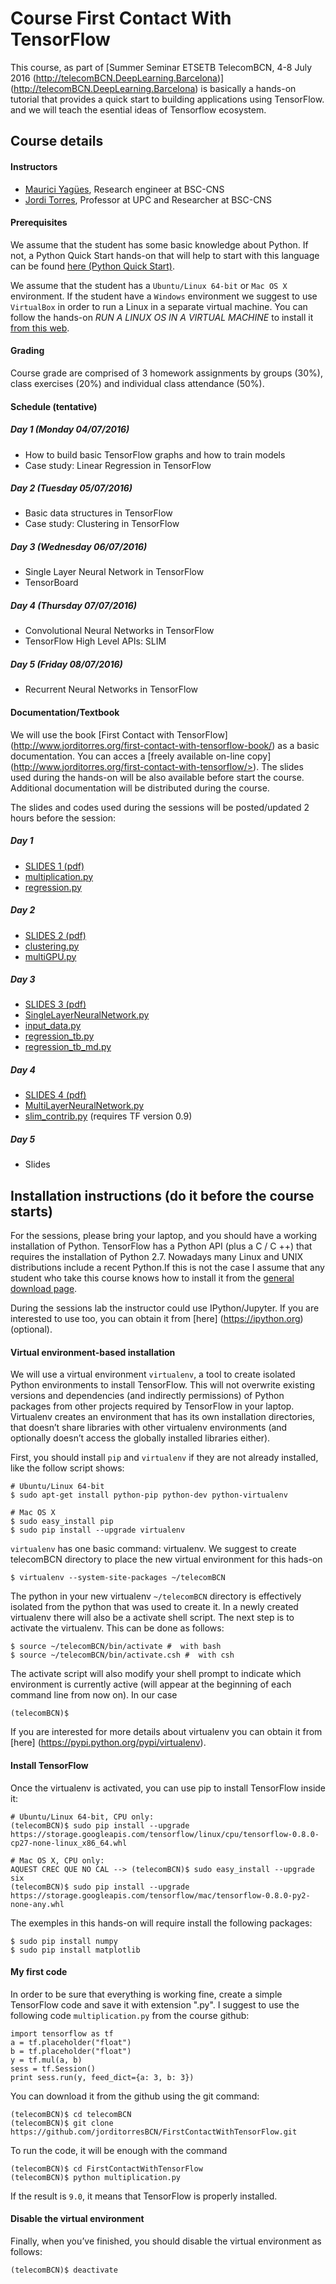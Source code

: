 
# Course First Contact With TensorFlow
This course, as part of [Summer Seminar ETSETB TelecomBCN, 4-8 July 2016 (http://telecomBCN.DeepLearning.Barcelona)] (http://telecomBCN.DeepLearning.Barcelona) is basically a hands-on tutorial that provides a quick start to building applications using TensorFlow. and we will teach the esential ideas of Tensorflow ecosystem.
## Course details

#### Instructors

- [Maurici Yagües](https://bsc.es/about-bsc/staff-directory/yagues-maurici), Research engineer at BSC-CNS
- [Jordi Torres](http://www.JordiTorres.Barcelona), Professor at UPC and Researcher at BSC-CNS

#### Prerequisites

We assume that the student has some basic knowledge about Python. If not, a Python Quick Start hands-on that will help to start with this language can be found [here (Python Quick Start)](http://www.jorditorres.org/teaching-activity/hands-on-1-python-quick-start/).

We assume that the student has a `Ubuntu/Linux 64-bit` or `Mac OS X`  environment. If the student have a `Windows` environment we suggest to use `VirtualBox` in order to run a Linux in a separate virtual machine. You can follow the hands-on *RUN A LINUX OS IN A VIRTUAL MACHINE* to install it [from this web](http://www.jorditorres.org/teaching-activity/hands-on-0-run-a-linux-os-in-a-virtual-machine/).

#### Grading
Course grade are comprised of 3 homework assignments by groups (30%), class exercises (20%) and individual class attendance (50%).

#### Schedule (tentative)

##### Day 1 (Monday 04/07/2016) 

- How to build basic TensorFlow graphs and how to train models
- Case study: Linear Regression in TensorFlow

##### Day 2 (Tuesday 05/07/2016) 

- Basic data structures in TensorFlow
- Case study: Clustering in TensorFlow 

##### Day 3 (Wednesday 06/07/2016)  

- Single Layer Neural Network in TensorFlow
- TensorBoard 

##### Day 4 (Thursday 07/07/2016)  

- Convolutional Neural Networks in TensorFlow
- TensorFlow High Level APIs: SLIM

##### Day 5 (Friday 08/07/2016)  

- Recurrent Neural Networks in TensorFlow



#### Documentation/Textbook

We will use the book [First Contact with TensorFlow] (http://www.jorditorres.org/first-contact-with-tensorflow-book/) 
as a basic documentation. You can acces a [freely available on-line copy] (http://www.jorditorres.org/first-contact-with-tensorflow/>). The slides used during the hands-on will be also available before start the course. Additional documentation will be distributed during the course.

The slides and codes used during the sessions will be posted/updated 2 hours before the session:

##### Day 1

- [SLIDES 1 (pdf)](https://github.com/jorditorresBCN/FirstContactWithTensorFlow/blob/master/TF.course.slides.day1.pdf)
- [multiplication.py](https://github.com/jorditorresBCN/FirstContactWithTensorFlow/blob/master/multiplication.py) 
- [regression.py](https://github.com/jorditorresBCN/FirstContactWithTensorFlow/blob/master/regression.py) 

##### Day 2

- [SLIDES 2 (pdf)](https://github.com/jorditorresBCN/FirstContactWithTensorFlow/blob/master/TF.course.slides.day2.pdf)
- [clustering.py](https://github.com/jorditorresBCN/FirstContactWithTensorFlow/blob/master/clustering.py) 
- [multiGPU.py](https://github.com/jorditorresBCN/FirstContactWithTensorFlow/blob/master/MultiGPU.py) 

##### Day 3

- [SLIDES 3 (pdf)](https://github.com/jorditorresBCN/FirstContactWithTensorFlow/blob/master/TF.course.slides.day3.pdf)
- [SingleLayerNeuralNetwork.py](https://github.com/jorditorresBCN/FirstContactWithTensorFlow/blob/master/SingleLayerNeuralNetwork.py)
- [input_data.py](https://github.com/jorditorresBCN/FirstContactWithTensorFlow/blob/master/input_data.py)
- [regression_tb.py](https://github.com/jorditorresBCN/FirstContactWithTensorFlow/blob/master/regression_tb.py) 
- [regression_tb_md.py](https://github.com/jorditorresBCN/FirstContactWithTensorFlow/blob/master/regression_tb_md.py) 

##### Day 4

- [SLIDES 4 (pdf)](https://github.com/jorditorresBCN/FirstContactWithTensorFlow/blob/master/TF.course.slides.day4.pdf)
- [MultiLayerNeuralNetwork.py](https://github.com/jorditorresBCN/FirstContactWithTensorFlow/blob/master/MultiLayerNeuralNetworks.py)
- [slim_contrib.py](https://github.com/jorditorresBCN/FirstContactWithTensorFlow/blob/master/slim_contrib.py) (requires TF version 0.9)

##### Day 5
- Slides


## Installation instructions (do it before the course starts)
For the sessions, please bring your laptop, and you should have a working installation of Python. TensorFlow has a Python API (plus a C / C ++) that requires the installation of Python 2.7. Nowadays many Linux and UNIX distributions include a recent Python.If this is not the case I assume that any student who take this course knows how to install it from the [general download page]( https://www.python.org/downloads/). 

During the sessions lab the instructor could use IPython/Jupyter. If you are interested to use too, you can obtain it from [here] (https://ipython.org) (optional).

#### Virtual environment-based installation
We will use a virtual environment `virtualenv`, a tool to create isolated Python environments to install TensorFlow. This will not overwrite existing versions and dependencies (and indirectly permissions) of Python packages from other projects required by TensorFlow in your laptop.  Virtualenv creates an environment that has its own installation directories, that doesn’t share libraries with other virtualenv environments (and optionally doesn’t access the globally installed libraries either).

First, you should install `pip` and `virtualenv` if they are not already installed, like the follow script shows:
```
# Ubuntu/Linux 64-bit
$ sudo apt-get install python-pip python-dev python-virtualenv 

# Mac OS X 
$ sudo easy_install pip
$ sudo pip install --upgrade virtualenv
```
`virtualenv` has one basic command: virtualenv. We suggest to create telecomBCN directory to place the new virtual environment for this hads-on

```
$ virtualenv --system-site-packages ~/telecomBCN
```

The python in your new virtualenv `~/telecomBCN` directory is effectively isolated from the python that was used to create it. In a newly created virtualenv there will also be a activate shell script. The next step is to activate the virtualenv. This can be done as follows:

```
$ source ~/telecomBCN/bin/activate #  with bash 
$ source ~/telecomBCN/bin/activate.csh #  with csh
```
The activate script will also modify your shell prompt to indicate which environment is currently active (will appear at the beginning of each command line from now on). In our case
```
(telecomBCN)$
```
If you are interested for more details about virtualenv you can obtain it from [here] (https://pypi.python.org/pypi/virtualenv).

#### Install TensorFlow
Once the virtualenv is activated, you can use pip to install TensorFlow inside it:

```
# Ubuntu/Linux 64-bit, CPU only:
(telecomBCN)$ sudo pip install --upgrade https://storage.googleapis.com/tensorflow/linux/cpu/tensorflow-0.8.0-cp27-none-linux_x86_64.whl 

# Mac OS X, CPU only:
AQUEST CREC QUE NO CAL --> (telecomBCN)$ sudo easy_install --upgrade six
(telecomBCN)$ sudo pip install --upgrade https://storage.googleapis.com/tensorflow/mac/tensorflow-0.8.0-py2-none-any.whl
```

The exemples in this hands-on will require install the following packages: 

```
$ sudo pip install numpy
$ sudo pip install matplotlib
```

#### My first code
In order to be sure that everything is working fine, create a simple TensorFlow code and save it with extension ".py". I suggest to use the following code `multiplication.py` from the course github:

```
import tensorflow as tf
a = tf.placeholder("float")
b = tf.placeholder("float")
y = tf.mul(a, b)
sess = tf.Session()
print sess.run(y, feed_dict={a: 3, b: 3})
```
You can download it from the github using the git command: 
```
(telecomBCN)$ cd telecomBCN
(telecomBCN)$ git clone https://github.com/jorditorresBCN/FirstContactWithTensorFlow.git
```
To run the code, it will be enough with the command 

```
(telecomBCN)$ cd FirstContactWithTensorFlow
(telecomBCN)$ python multiplication.py
```
If the result is `9.0`, it means that TensorFlow is properly installed.

#### Disable the virtual environment
Finally, when you’ve finished, you should disable the virtual environment as follows:

```
(telecomBCN)$ deactivate
```




